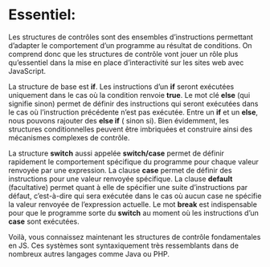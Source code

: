 # Essentiel:

Les structures de contrôles sont des ensembles d’instructions permettant d’adapter le comportement d’un programme au
résultat de conditions. On comprend donc que les structures de contrôle vont jouer un rôle plus qu’essentiel dans la
mise en place d’interactivité sur les sites web avec JavaScript.

La structure de base est **if**. Les instructions d’un **if** seront exécutées uniquement dans le cas où la condition
renvoie
**true**. Le mot clé **else** (qui signifie sinon) permet de définir des instructions qui seront exécutées dans le cas
où
l’instruction précédente n’est pas exécutée. Entre un **if** et un **else**, nous pouvons rajouter des **else if** (
sinon si). Bien
évidemment, les structures conditionnelles peuvent être imbriquées et construire ainsi des mécanismes complexes de
contrôle.

La structure **switch** aussi appelée **switch/case** permet de définir rapidement le comportement spécifique du
programme pour
chaque valeur renvoyée par une expression. La clause **case** permet de définir des instructions pour une valeur
renvoyée
spécifique. La clause **default** (facultative) permet quant à elle de spécifier une suite d’instructions par défaut,
c’est-à-dire qui sera exécutée dans le cas où aucun case ne spécifie la valeur renvoyée de l’expression actuelle. Le mot
**break** est indispensable pour que le programme sorte du **switch** au moment où les instructions d’un **case** sont
exécutées.

Voilà, vous connaissez maintenant les structures de contrôle fondamentales en JS. Ces systèmes sont syntaxiquement très
ressemblants dans de nombreux autres langages comme Java ou PHP.
